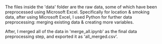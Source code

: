 The files inside the 'data' folder are the raw data, some of which have been preprocessed using Microsoft Excel.
Specifically for location & smoking data, after using Microsoft Excel, I used Python for further data preprocessing: merging existing data & creating more variables.

After, I merged all of the data in 'merge_all.ipynb' as the final data preprocessing step, and exported it as 'all_merged.csv'.

